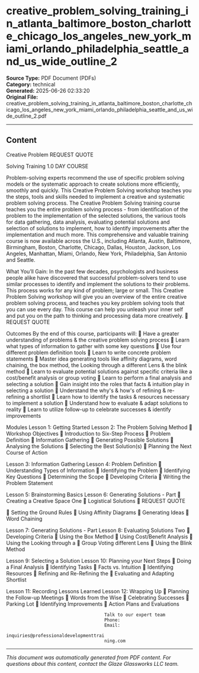﻿# creative_problem_solving_training_in_atlanta_baltimore_boston_charlotte_chicago_los_angeles_new_york_miami_orlando_philadelphia_seattle_and_us_wide_outline_2

**Source Type:** PDF Document (PDFs)  
**Category:** technical  
**Generated:** 2025-06-26 02:33:20  
**Original File:** creative_problem_solving_training_in_atlanta_baltimore_boston_charlotte_chicago_los_angeles_new_york_miami_orlando_philadelphia_seattle_and_us_wide_outline_2.pdf

---

## Content

Creative
Problem                                                              REQUEST QUOTE

Solving
Training
                                                                     1.0 DAY COURSE




Problem-solving experts recommend the use of specific problem solving
models or the systematic approach to create solutions more efficiently,
smoothly and quickly. This Creative Problem Solving workshop teaches you
the steps, tools and skills needed to implement a creative and systematic
problem solving process.
The Creative Problem Solving training course teaches you the entire problem
solving process - from identification of the problem to the implementation of
the selected solutions, the various tools for data gathering, data analysis,
evaluating potential solutions and selection of solutions to implement, how to
identify improvements after the implementation and much more.
This comprehensive and valuable training course is now available across the
U.S., including Atlanta, Austin, Baltimore, Birmingham, Boston, Charlotte,
Chicago, Dallas, Houston, Jackson, Los Angeles, Manhattan, Miami, Orlando,
New York, Philadelphia, San Antonio and Seattle.




What You’ll Gain:
In the past few decades, psychologists and business people alike have discovered that
successful problem-solvers tend to use similar processes to identify and implement the
solutions to their problems. This process works for any kind of problem; large or small.
This Creative Problem Solving workshop will give you an overview of the entire creative
problem solving process, and teaches you key problem solving tools that you can use every
day. This course can help you unleash your inner self and put you on the path to thinking
and processing data more creatively.
                                                                             REQUEST QUOTE




Outcomes
By the end of this course, participants will:
    Have a greater understanding of problems & the creative problem solving
      process
    Learn what types of information to gather with some key questions
    Use four different problem definition tools
    Learn to write concrete problem statements
    Master idea generating tools like affinity diagrams, word chaining, the box
      method, the Looking through a different Lens & the blink method
    Learn to evaluate potential solutions against specific criteria like a cost/benefit
      analysis or group voting
    Learn to perform a final analysis and selecting a solution
    Gain insight into the roles that facts & intuition play in selecting a solution
    Understand the why's & how's of refining & re-refining a shortlist
    Learn how to identify the tasks & resources necessary to implement a solution
    Understand how to evaluate & adapt solutions to reality
    Learn to utilize follow-up to celebrate successes & identify improvements




Modules
 Lesson 1: Getting Started                   Lesson 2: The Problem Solving Method
    Workshop Objectives                         Introduction to Six-Step Process
                                                 Problem Definition
                                                 Information Gathering
                                                 Generating Possible Solutions
                                                 Analysing the Solutions
                                                 Selecting the Best Solution(s)
                                                 Planning the Next Course of Action


 Lesson 3: Information Gathering             Lesson 4: Problem Definition
    Understanding Types of Information          Identifying the Problem
    Identifying Key Questions                   Determining the Scope
    Developing Criteria                         Writing the Problem Statement


 Lesson 5: Brainstorming Basics              Lesson 6: Generating Solutions - Part
    Creating a Creative Space               One
                                                 Logistical Solutions
                                                                         REQUEST QUOTE




      Setting the Ground Rules               Using Affinity Diagrams
      Generating Ideas                       Word Chaining


Lesson 7: Generating Solutions - Part   Lesson 8: Evaluating Solutions
Two                                         Developing Criteria
   Using the Box Method                    Using Cost/Benefit Analysis
   Using the Looking through a             Group Voting
     different Lens
   Using the Blink Method


Lesson 9: Selecting a Solution          Lesson 10: Planning your Next Steps
   Doing a Final Analysis                  Identifying Tasks
   Facts vs. Intuition                     Identifying Resources
   Refining and Re-Refining the            Evaluating and Adapting
     Shortlist


Lesson 11: Recording Lessons Learned    Lesson 12: Wrapping Up
   Planning the Follow-up Meetings         Words from the Wise
   Celebrating Successes                   Parking Lot
   Identifying Improvements                Action Plans and Evaluations




                                         Talk to our expert team
                                         Phone:
                                         Email:
                                         inquiries@professionaldevelopmenttrai
                                         ning.com

---

*This document was automatically generated from PDF content. For questions about this content, contact the Glaze Glassworks LLC team.*
